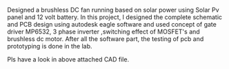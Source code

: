 Designed a brushless DC fan running based on solar power using Solar Pv panel and 12 volt battery. In this project, I designed the complete schematic and PCB design using autodesk eagle software and used concept of gate driver MP6532, 3 phase inverter ,switching effect of MOSFET's and brushless dc motor. After all the software part, the testing of pcb and prototyping is done in the lab.

Pls have a look in above attached CAD file.

